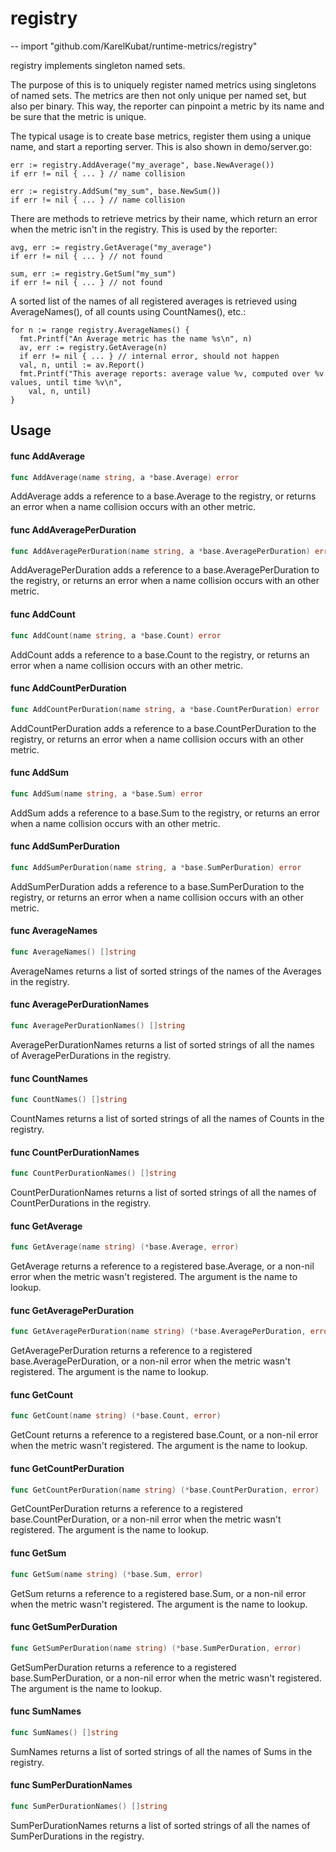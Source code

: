 # registry
--
    import "github.com/KarelKubat/runtime-metrics/registry"

registry implements singleton named sets.

The purpose of this is to uniquely register named metrics using singletons of
named sets. The metrics are then not only unique per named set, but also per
binary. This way, the reporter can pinpoint a metric by its name and be sure
that the metric is unique.

The typical usage is to create base metrics, register them using a unique name,
and start a reporting server. This is also shown in demo/server.go:

    err := registry.AddAverage("my_average", base.NewAverage())
    if err != nil { ... } // name collision

    err := registry.AddSum("my_sum", base.NewSum())
    if err != nil { ... } // name collision

There are methods to retrieve metrics by their name, which return an error when
the metric isn't in the registry. This is used by the reporter:

    avg, err := registry.GetAverage("my_average")
    if err != nil { ... } // not found

    sum, err := registry.GetSum("my_sum")
    if err != nil { ... } // not found

A sorted list of the names of all registered averages is retrieved using
AverageNames(), of all counts using CountNames(), etc.:

    for n := range registry.AverageNames() {
      fmt.Printf("An Average metric has the name %s\n", n)
      av, err := registry.GetAverage(n)
      if err != nil { ... } // internal error, should not happen
      val, n, until := av.Report()
      fmt.Printf("This average reports: average value %v, computed over %v values, until time %v\n",
        val, n, until)
    }

## Usage

#### func  AddAverage

```go
func AddAverage(name string, a *base.Average) error
```
AddAverage adds a reference to a base.Average to the registry, or returns an
error when a name collision occurs with an other metric.

#### func  AddAveragePerDuration

```go
func AddAveragePerDuration(name string, a *base.AveragePerDuration) error
```
AddAveragePerDuration adds a reference to a base.AveragePerDuration to the
registry, or returns an error when a name collision occurs with an other metric.

#### func  AddCount

```go
func AddCount(name string, a *base.Count) error
```
AddCount adds a reference to a base.Count to the registry, or returns an error
when a name collision occurs with an other metric.

#### func  AddCountPerDuration

```go
func AddCountPerDuration(name string, a *base.CountPerDuration) error
```
AddCountPerDuration adds a reference to a base.CountPerDuration to the registry,
or returns an error when a name collision occurs with an other metric.

#### func  AddSum

```go
func AddSum(name string, a *base.Sum) error
```
AddSum adds a reference to a base.Sum to the registry, or returns an error when
a name collision occurs with an other metric.

#### func  AddSumPerDuration

```go
func AddSumPerDuration(name string, a *base.SumPerDuration) error
```
AddSumPerDuration adds a reference to a base.SumPerDuration to the registry, or
returns an error when a name collision occurs with an other metric.

#### func  AverageNames

```go
func AverageNames() []string
```
AverageNames returns a list of sorted strings of the names of the Averages in
the registry.

#### func  AveragePerDurationNames

```go
func AveragePerDurationNames() []string
```
AveragePerDurationNames returns a list of sorted strings of all the names of
AveragePerDurations in the registry.

#### func  CountNames

```go
func CountNames() []string
```
CountNames returns a list of sorted strings of all the names of Counts in the
registry.

#### func  CountPerDurationNames

```go
func CountPerDurationNames() []string
```
CountPerDurationNames returns a list of sorted strings of all the names of
CountPerDurations in the registry.

#### func  GetAverage

```go
func GetAverage(name string) (*base.Average, error)
```
GetAverage returns a reference to a registered base.Average, or a non-nil error
when the metric wasn't registered. The argument is the name to lookup.

#### func  GetAveragePerDuration

```go
func GetAveragePerDuration(name string) (*base.AveragePerDuration, error)
```
GetAveragePerDuration returns a reference to a registered
base.AveragePerDuration, or a non-nil error when the metric wasn't registered.
The argument is the name to lookup.

#### func  GetCount

```go
func GetCount(name string) (*base.Count, error)
```
GetCount returns a reference to a registered base.Count, or a non-nil error when
the metric wasn't registered. The argument is the name to lookup.

#### func  GetCountPerDuration

```go
func GetCountPerDuration(name string) (*base.CountPerDuration, error)
```
GetCountPerDuration returns a reference to a registered base.CountPerDuration,
or a non-nil error when the metric wasn't registered. The argument is the name
to lookup.

#### func  GetSum

```go
func GetSum(name string) (*base.Sum, error)
```
GetSum returns a reference to a registered base.Sum, or a non-nil error when the
metric wasn't registered. The argument is the name to lookup.

#### func  GetSumPerDuration

```go
func GetSumPerDuration(name string) (*base.SumPerDuration, error)
```
GetSumPerDuration returns a reference to a registered base.SumPerDuration, or a
non-nil error when the metric wasn't registered. The argument is the name to
lookup.

#### func  SumNames

```go
func SumNames() []string
```
SumNames returns a list of sorted strings of all the names of Sums in the
registry.

#### func  SumPerDurationNames

```go
func SumPerDurationNames() []string
```
SumPerDurationNames returns a list of sorted strings of all the names of
SumPerDurations in the registry.

